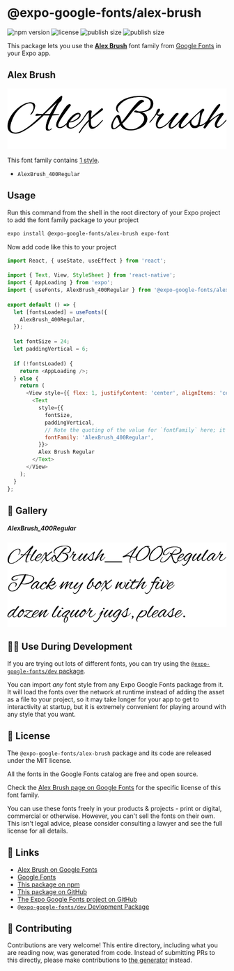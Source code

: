 # @expo-google-fonts/alex-brush

![npm version](https://flat.badgen.net/npm/v/@expo-google-fonts/alex-brush)
![license](https://flat.badgen.net/github/license/expo/google-fonts)
![publish size](https://flat.badgen.net/packagephobia/install/@expo-google-fonts/alex-brush)
![publish size](https://flat.badgen.net/packagephobia/publish/@expo-google-fonts/alex-brush)

This package lets you use the [**Alex Brush**](https://fonts.google.com/specimen/Alex+Brush) font family from [Google Fonts](https://fonts.google.com/) in your Expo app.

## Alex Brush

![Alex Brush](./font-family.png)

This font family contains [1 style](#-gallery).

- `AlexBrush_400Regular`

## Usage

Run this command from the shell in the root directory of your Expo project to add the font family package to your project
```sh
expo install @expo-google-fonts/alex-brush expo-font
```

Now add code like this to your project
```js
import React, { useState, useEffect } from 'react';

import { Text, View, StyleSheet } from 'react-native';
import { AppLoading } from 'expo';
import { useFonts, AlexBrush_400Regular } from '@expo-google-fonts/alex-brush';

export default () => {
  let [fontsLoaded] = useFonts({
    AlexBrush_400Regular,
  });

  let fontSize = 24;
  let paddingVertical = 6;

  if (!fontsLoaded) {
    return <AppLoading />;
  } else {
    return (
      <View style={{ flex: 1, justifyContent: 'center', alignItems: 'center' }}>
        <Text
          style={{
            fontSize,
            paddingVertical,
            // Note the quoting of the value for `fontFamily` here; it expects a string!
            fontFamily: 'AlexBrush_400Regular',
          }}>
          Alex Brush Regular
        </Text>
      </View>
    );
  }
};

```

## 🔡 Gallery

##### AlexBrush_400Regular
![AlexBrush_400Regular](./AlexBrush_400Regular.ttf.png)


## 👩‍💻 Use During Development

If you are trying out lots of different fonts, you can try using the [`@expo-google-fonts/dev` package](https://github.com/expo/google-fonts/tree/master/font-packages/dev#readme).

You can import *any* font style from any Expo Google Fonts package from it. It will load the fonts
over the network at runtime instead of adding the asset as a file to your project, so it may take longer
for your app to get to interactivity at startup, but it is extremely convenient
for playing around with any style that you want.

## 📖 License

The `@expo-google-fonts/alex-brush` package and its code are released under the MIT license.

All the fonts in the Google Fonts catalog are free and open source.

Check the [Alex Brush page on Google Fonts](https://fonts.google.com/specimen/Alex+Brush) for the specific license of this font family.

You can use these fonts freely in your products & projects - print or digital, commercial or otherwise. However, you can't sell the fonts on their own. This isn't legal advice, please consider consulting a lawyer and see the full license for all details.

## 🔗 Links

- [Alex Brush on Google Fonts](https://fonts.google.com/specimen/Alex+Brush)
- [Google Fonts](https://fonts.google.com/)
- [This package on npm](https://www.npmjs.com/package/@expo-google-fonts/alex-brush)
- [This package on GitHub](https://github.com/expo/google-fonts/tree/master/font-packages/alex-brush)
- [The Expo Google Fonts project on GitHub](https://github.com/expo/google-fonts)
- [`@expo-google-fonts/dev` Devlopment Package](https://github.com/expo/google-fonts/tree/master/font-packages/dev)

## 🤝 Contributing

Contributions are very welcome! This entire directory, including what you are reading now, was generated from code. Instead of submitting PRs to this directly, please make contributions to [the generator](https://github.com/expo/google-fonts/tree/master/packages/generator) instead.
